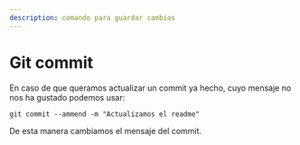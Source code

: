 ```yaml
---
description: comando para guardar cambios
---
```


# Git commit

En caso de que queramos actualizar un commit ya hecho, cuyo mensaje no nos ha gustado podemos usar:

```
git commit --ammend -m "Actualizamos el readme"
```

De esta manera cambiamos el mensaje del commit.






